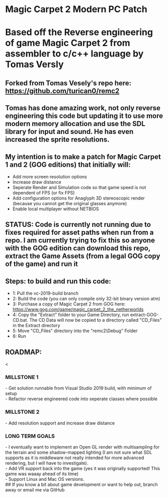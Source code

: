 # Magic Carpet 2 Modern PC Patch
# Based off the Reverse engineering of game Magic Carpet 2 from assembler to c/c++ language by Tomas Versly<br />
## Forked from Tomas Vesely's repo here: https://github.com/turican0/remc2<br />
## Tomas has done amazing work, not only reverse engineering this code but updating it to use more modern memory allocation and use the SDL library for input and sound. He has even increased the sprite resolutions. <br />
## My intention is to make a patch for Magic Carpet 1 and 2 (GOG editions) that initially will:<br />
- Add more screen resolution options<br />
- Increase draw distance<br />
- Seperate Render and Simulation code so that game speed is not dependent of FPS (or fix FPS)<br />
- Add configuration options for Anaglyph 3D stereoscopic render (because you cannot get the original glasses anymore)<br />
- Enable local multiplayer without NETBIOS<br />
## STATUS: Code is currently not running due to fixes required for asset paths when run from a repo. I am currently trying to fix this so anyone with the GOG edition can download this repo, extract the Game Assets (from a legal GOG copy of the game) and run it<br />
## Steps: to build and run this code:<br />
- 1: Pull the vc-2019-build branch<br />
- 2: Build the code (you can only compile only 32-bit binary version atm)<br />
- 3: Purchase a copy of Magic Carpet 2 from GOG here:<br />
https://www.gog.com/game/magic_carpet_2_the_netherworlds<br />
- 4: Copy the "Extract" folder to your Game Directory, run extract-GOG-CD.bat. The CD Data will now be copied to a directory called "CD_Files" in the Extract directory<br />
- 5: Move "CD_Files" directory into the "remc2\Debug" Folder<br />
- 6: Run<br />
<h2>ROADMAP:</h2><
<h3>MILLSTONE 1</h3>
- Get solution runnable from Visual Studio 2019 build, with minimum of setup<br />
- Refactor reverse engineered code into seperate classes where possible<br />
<h3>MILLSTONE 2</h3>
- Add resolution support and increase draw distance<br />
<h3>LONG TERM GOALS</h3>
- I eventually want to implement an Open GL render with multisampling for the terrain and some shadow-mapped lighting (I am not sure what SDL supports as it is middleware not really intended for more advanced rendering, but I will have to investigate).<br />
- Add VR support back into the game (yes it was originally supported! This game was waaay ahead of its time)<br />
- Support Linux and Mac OS versions.<br />
## If you know a bit about game development or want to help out, branch away or email me via GitHub
